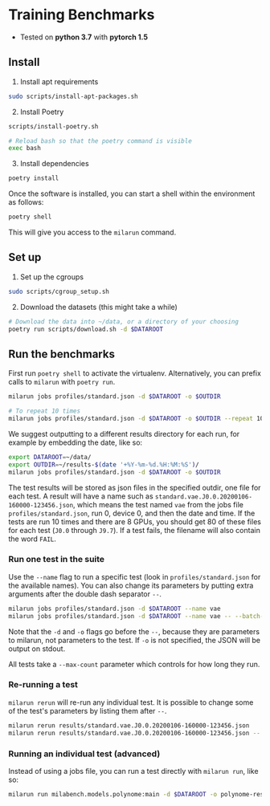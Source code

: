 
# Training Benchmarks

* Tested on **python 3.7** with **pytorch 1.5**

## Install

1. Install apt requirements

```bash
sudo scripts/install-apt-packages.sh
```

2. Install Poetry

```bash
scripts/install-poetry.sh

# Reload bash so that the poetry command is visible
exec bash
```

3. Install dependencies

```bash
poetry install
```

Once the software is installed, you can start a shell within the environment as follows:

```bash
poetry shell
```

This will give you access to the `milarun` command.

## Set up

1. Set up the cgroups

```bash
sudo scripts/cgroup_setup.sh
```

2. Download the datasets (this might take a while)

```bash
# Download the data into ~/data, or a directory of your choosing
poetry run scripts/download.sh -d $DATAROOT
```

## Run the benchmarks

First run `poetry shell` to activate the virtualenv. Alternatively, you can prefix calls to `milarun` with `poetry run`.

```bash
milarun jobs profiles/standard.json -d $DATAROOT -o $OUTDIR

# To repeat 10 times
milarun jobs profiles/standard.json -d $DATAROOT -o $OUTDIR --repeat 10
```

We suggest outputting to a different results directory for each run, for example by embedding the date, like so:

```bash
export DATAROOT=~/data/
export OUTDIR=~/results-$(date '+%Y-%m-%d.%H:%M:%S')/
milarun jobs profiles/standard.json -d $DATAROOT -o $OUTDIR
```

The test results will be stored as json files in the specified outdir, one file for each test. A result will have a name such as `standard.vae.J0.0.20200106-160000-123456.json`, which means the test named `vae` from the jobs file `profiles/standard.json`, run 0, device 0, and then the date and time. If the tests are run 10 times and there are 8 GPUs, you should get 80 of these files for each test (`J0.0` through `J9.7`). If a test fails, the filename will also contain the word `FAIL`.

### Run one test in the suite

Use the `--name` flag to run a specific test (look in `profiles/standard.json` for the available names). You can also change its parameters by putting extra arguments after the double dash separator `--`.

```bash
milarun jobs profiles/standard.json -d $DATAROOT --name vae
milarun jobs profiles/standard.json -d $DATAROOT --name vae -- --batch-size 32 --max-count 3000
```

Note that the `-d` and `-o` flags go before the `--`, because they are parameters to milarun, not parameters to the test. If `-o` is not specified, the JSON will be output on stdout.

All tests take a `--max-count` parameter which controls for how long they run.

### Re-running a test

`milarun rerun` will re-run any individual test. It is possible to change some of the test's parameters by listing them after `--`.

```bash
milarun rerun results/standard.vae.J0.0.20200106-160000-123456.json
milarun rerun results/standard.vae.J0.0.20200106-160000-123456.json -- --batch-size 32 --max-count 3000
```

### Running an individual test (advanced)

Instead of using a jobs file, you can run a test directly with `milarun run`, like so:

```bash
milarun run milabench.models.polynome:main -d $DATAROOT -o polynome-results.json -- --poly-degree 6 --batch-size 1024 --max-count 1_000_000
```
